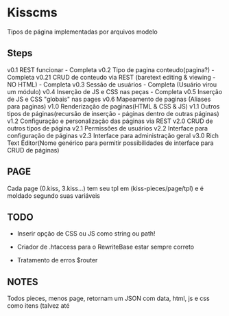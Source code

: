 # Kisscms

Tipos de página implementadas por arquivos modelo

## Steps

v0.1 REST funcionar - Completa
v0.2 Tipo de pagina conteudo(pagina?) - Completa
v0.21 CRUD de conteudo via REST (baretext editing & viewing - NO HTML) - Completa
v0.3 Sessão de usuários - Completa (Usuário virou um módulo)
v0.4 Inserção de JS e CSS nas peças - Completa
v0.5 Inserção de JS e CSS "globais" nas pages
v0.6 Mapeamento de paginas (Aliases para paginas) 
v1.0 Renderização de paginas(HTML & CSS & JS)
v1.1 Outros tipos de páginas(recursão de inserção - páginas dentro de outras páginas)
v1.2 Configuração e personalização das páginas via REST 
v2.0 CRUD de outros tipos de página 
v2.1 Permissões de usuários
v2.2 Interface para configuração de páginas
v2.3 Interface para administração geral
v3.0 Rich Text Editor(Nome genérico para permitir possibilidades de interface para CRUD de páginas)

## PAGE

Cada page (0.kiss, 3.kiss...) tem seu tpl em (kiss-pieces/page/tpl) e é moldado segundo suas variáveis


## TODO
- Inserir opção de CSS ou JS como string ou path!

- Criador de .htaccess para o RewriteBase estar sempre correto
- Tratamento de erros $router


## NOTES

Todos pieces, menos page, retornam um JSON com data, html, js e css como itens (talvez até 